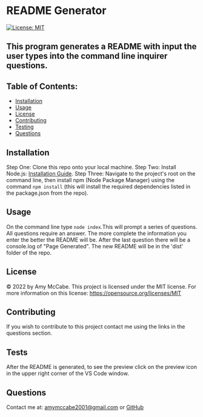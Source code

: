 # README Generator
[![License: MIT](https://img.shields.io/badge/License-MIT-yellow.svg)](https://opensource.org/licenses/MIT)
## This program generates a README with input the user types into the command line inquirer questions.
## Table of Contents:
- [Installation](#installation)
- [Usage](#usage)
- [License](#license)
- [Contributing](#contributing)
- [Testing](#tests)
- [Questions](#questions)
## Installation 
Step One: Clone this repo onto your local machine. Step Two: Install Node.js: [Installation Guide](https://coding-boot-camp.github.io/full-stack/nodejs/how-to-install-nodejs). Step Three: Navigate to the project's root on the command line, then install npm (Node Package Manager) using the command `npm install` (this will install the required dependencies listed in the package.json from the repo). 
## Usage 
On the command line type `node index`.This will prompt a series of questions. All questions require an answer. The more complete the information you enter the better the README will be. After the last question there will be a console.log of "Page Generated". The new README will be in the 'dist' folder of the repo.
## License 
&copy; 2022 by Amy McCabe.
This project is licensed under the MIT license. For more information on this license: https://opensource.org/licenses/MIT
## Contributing 
If you wish to contribute to this project contact me using the links in the questions section. 
## Tests 
After the README is generated, to see the preview click on the preview icon in the upper right corner of the VS Code window.
## Questions 
Contact me at: [amymccabe2001@gmail.com](mailto:amymccabe2001@gmail.com) or [GitHub](https://github.com/McAmy2001/)
